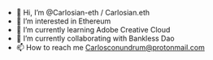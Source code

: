 - 👋 Hi, I’m @Carlosian-eth / Carlosian.eth
- 👀 I’m interested in Ethereum
- 🌱 I’m currently learning Adobe Creative Cloud
- 💞️ I’m currently collaborating with Bankless Dao
- 📫 How to reach me Carlosconundrum@protonmail.com
